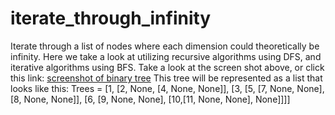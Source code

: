 # iterate_through_infinity
Iterate through a list of nodes where each dimension could theoretically be infinity. Here we take a look at utilizing recursive algorithms using DFS, and iterative algorithms using BFS. Take a look at the screen shot above, or click this link: 
[screenshot of binary tree](https://github.com/bnicholl/iterate_through_infinity/blob/master/Screen%20Shot%202018-03-07%20at%2012.57.28%20PM.png) This tree will be represented as a list that looks like this: 
        Trees =  [1, 
        [2, None, [4, None, None]], 
        [3, [5, [7, None, None], [8, None, None]], 
        [6, [9, None, None], [10,[11, None, None], None]]]]
